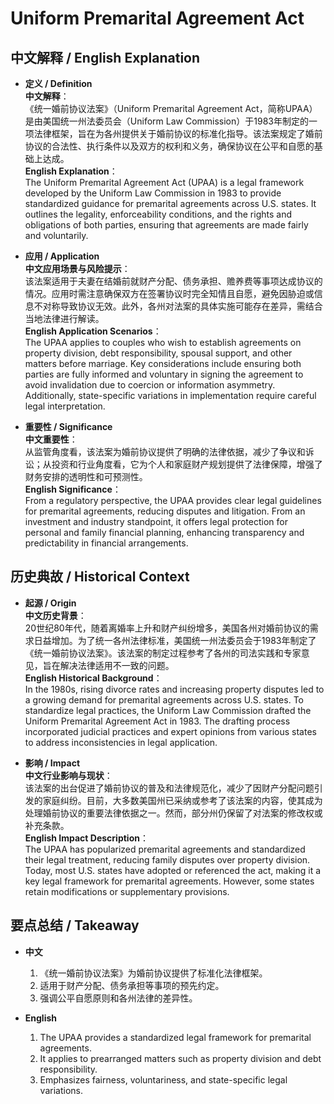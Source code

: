 # Uniform Premarital Agreement Act

## 中文解释 / English Explanation

* **定义 / Definition**  
  **中文解释**：  
  《统一婚前协议法案》（Uniform Premarital Agreement Act，简称UPAA）是由美国统一州法委员会（Uniform Law Commission）于1983年制定的一项法律框架，旨在为各州提供关于婚前协议的标准化指导。该法案规定了婚前协议的合法性、执行条件以及双方的权利和义务，确保协议在公平和自愿的基础上达成。  
  **English Explanation**：  
  The Uniform Premarital Agreement Act (UPAA) is a legal framework developed by the Uniform Law Commission in 1983 to provide standardized guidance for premarital agreements across U.S. states. It outlines the legality, enforceability conditions, and the rights and obligations of both parties, ensuring that agreements are made fairly and voluntarily.

* **应用 / Application**  
  **中文应用场景与风险提示**：  
  该法案适用于夫妻在结婚前就财产分配、债务承担、赡养费等事项达成协议的情况。应用时需注意确保双方在签署协议时完全知情且自愿，避免因胁迫或信息不对称导致协议无效。此外，各州对法案的具体实施可能存在差异，需结合当地法律进行解读。  
  **English Application Scenarios**：  
  The UPAA applies to couples who wish to establish agreements on property division, debt responsibility, spousal support, and other matters before marriage. Key considerations include ensuring both parties are fully informed and voluntary in signing the agreement to avoid invalidation due to coercion or information asymmetry. Additionally, state-specific variations in implementation require careful legal interpretation.

* **重要性 / Significance**  
  **中文重要性**：  
  从监管角度看，该法案为婚前协议提供了明确的法律依据，减少了争议和诉讼；从投资和行业角度看，它为个人和家庭财产规划提供了法律保障，增强了财务安排的透明性和可预测性。  
  **English Significance**：  
  From a regulatory perspective, the UPAA provides clear legal guidelines for premarital agreements, reducing disputes and litigation. From an investment and industry standpoint, it offers legal protection for personal and family financial planning, enhancing transparency and predictability in financial arrangements.

## 历史典故 / Historical Context

* **起源 / Origin**  
  **中文历史背景**：  
  20世纪80年代，随着离婚率上升和财产纠纷增多，美国各州对婚前协议的需求日益增加。为了统一各州法律标准，美国统一州法委员会于1983年制定了《统一婚前协议法案》。该法案的制定过程参考了各州的司法实践和专家意见，旨在解决法律适用不一致的问题。  
  **English Historical Background**：  
  In the 1980s, rising divorce rates and increasing property disputes led to a growing demand for premarital agreements across U.S. states. To standardize legal practices, the Uniform Law Commission drafted the Uniform Premarital Agreement Act in 1983. The drafting process incorporated judicial practices and expert opinions from various states to address inconsistencies in legal application.

* **影响 / Impact**  
  **中文行业影响与现状**：  
  该法案的出台促进了婚前协议的普及和法律规范化，减少了因财产分配问题引发的家庭纠纷。目前，大多数美国州已采纳或参考了该法案的内容，使其成为处理婚前协议的重要法律依据之一。然而，部分州仍保留了对法案的修改权或补充条款。  
  **English Impact Description**：  
  The UPAA has popularized premarital agreements and standardized their legal treatment, reducing family disputes over property division. Today, most U.S. states have adopted or referenced the act, making it a key legal framework for premarital agreements. However, some states retain modifications or supplementary provisions.

## 要点总结 / Takeaway

* **中文**  
  1. 《统一婚前协议法案》为婚前协议提供了标准化法律框架。
  2. 适用于财产分配、债务承担等事项的预先约定。
  3. 强调公平自愿原则和各州法律的差异性。

* **English**
  1. The UPAA provides a standardized legal framework for premarital agreements.
  2. It applies to prearranged matters such as property division and debt responsibility.
  3. Emphasizes fairness, voluntariness, and state-specific legal variations.